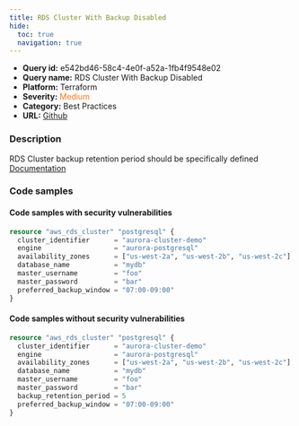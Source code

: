 ```yaml
---
title: RDS Cluster With Backup Disabled
hide:
  toc: true
  navigation: true
---
```


<style>
  .highlight .hll {
    background-color: #ff171742;
  }
  .md-content {
    max-width: 1100px;
    margin: 0 auto;
  }
</style>

-   **Query id:** e542bd46-58c4-4e0f-a52a-1fb4f9548e02
-   **Query name:** RDS Cluster With Backup Disabled
-   **Platform:** Terraform
-   **Severity:** <span style="color:#ff7213">Medium</span>
-   **Category:** Best Practices
-   **URL:** [Github](https://github.com/Checkmarx/kics/tree/master/assets/queries/terraform/aws/rds_cluster_with_backup_disabled)

### Description
RDS Cluster backup retention period should be specifically defined<br>
[Documentation](https://registry.terraform.io/providers/hashicorp/aws/latest/docs/resources/rds_cluster#backup_retention_period)

### Code samples
#### Code samples with security vulnerabilities
```tf title="Positive test num. 1 - tf file" hl_lines="1"
resource "aws_rds_cluster" "postgresql" {
  cluster_identifier      = "aurora-cluster-demo"
  engine                  = "aurora-postgresql"
  availability_zones      = ["us-west-2a", "us-west-2b", "us-west-2c"]
  database_name           = "mydb"
  master_username         = "foo"
  master_password         = "bar"
  preferred_backup_window = "07:00-09:00"
}


```


#### Code samples without security vulnerabilities
```tf title="Negative test num. 1 - tf file"
resource "aws_rds_cluster" "postgresql" {
  cluster_identifier      = "aurora-cluster-demo"
  engine                  = "aurora-postgresql"
  availability_zones      = ["us-west-2a", "us-west-2b", "us-west-2c"]
  database_name           = "mydb"
  master_username         = "foo"
  master_password         = "bar"
  backup_retention_period = 5
  preferred_backup_window = "07:00-09:00"
}

```

